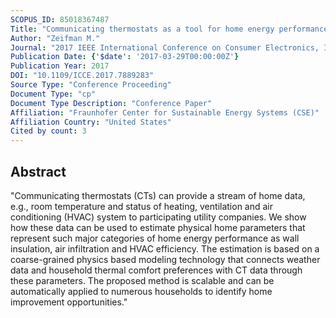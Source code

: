 ```yaml
---
SCOPUS_ID: 85018367487
Title: "Communicating thermostats as a tool for home energy performance assessment"
Author: "Zeifman M."
Journal: "2017 IEEE International Conference on Consumer Electronics, ICCE 2017"
Publication Date: {'$date': '2017-03-29T00:00:00Z'}
Publication Year: 2017
DOI: "10.1109/ICCE.2017.7889283"
Source Type: "Conference Proceeding"
Document Type: "cp"
Document Type Description: "Conference Paper"
Affiliation: "Fraunhofer Center for Sustainable Energy Systems (CSE)"
Affiliation Country: "United States"
Cited by count: 3
---
```


## Abstract
"Communicating thermostats (CTs) can provide a stream of home data, e.g., room temperature and status of heating, ventilation and air conditioning (HVAC) system to participating utility companies. We show how these data can be used to estimate physical home parameters that represent such major categories of home energy performance as wall insulation, air infiltration and HVAC efficiency. The estimation is based on a coarse-grained physics based modeling technology that connects weather data and household thermal comfort preferences with CT data through these parameters. The proposed method is scalable and can be automatically applied to numerous households to identify home improvement opportunities."
